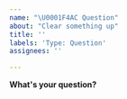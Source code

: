 ```yaml
---
name: "\U0001F4AC Question"
about: "Clear something up"
title: ''
labels: 'Type: Question'
assignees: ''

---
```


**What's your question?**